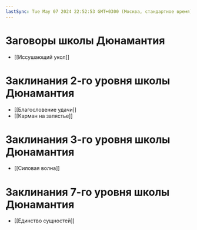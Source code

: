 ```yaml
---
lastSync: Tue May 07 2024 22:52:53 GMT+0300 (Москва, стандартное время)
---
```

# Заговоры школы Дюнамантия
- [[Иссушающий укол]]
# Заклинания 2-го уровня школы Дюнамантия
- [[Благословение удачи]]
- [[Карман на запястье]]
# Заклинания 3-го уровня школы Дюнамантия
- [[Силовая волна]]
# Заклинания 7-го уровня школы Дюнамантия
- [[Единство сущностей]]
